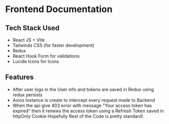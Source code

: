 # Frontend Documentation

## Tech Stack Used
- React JS + Vite
- Tailwinds CSS (for faster development)
- Redux
- React Hook Form for validations
- Lucide Icons for Icons

## Features
- After user logs in the User info and tokens are saved in Redux using redux persists
- Axios Instance is create to intercept every request made to Backend
- When the api give 403 error with message "Your access token has expired" then it renews the access token using a Refresh Token saved in httpOnly Cookie
Hopefully Rest of the Code is pretty standard!.

